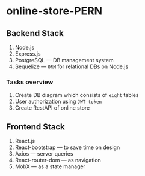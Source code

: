 # online-store-PERN

## Backend Stack
1. Node.js
2. Express.js
3. PostgreSQL — DB management system
4. Sequelize — `ORM` for relational DBs on Node.js

### Tasks overview
1. Create DB diagram which consists of `eight` tables
2. User authorization using `JWT-token`
3. Create RestAPI of online store

## Frontend Stack
1. React.js
2. React-bootstrap — to save time on design
3. Axios — server queries
4. React-router-dom — as navigation
5. MobX — as a state manager
